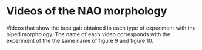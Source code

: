 # Videos of the NAO morphology

Videos that show the best gait obtained in each type of experiment with the biped morphology. The name of each video corresponds with the experiment of the the same name of figure 9 and figure 10.
